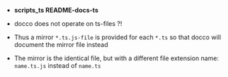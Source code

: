 * __scripts_ts README-docs-ts__

* docco does not operate on ts-files ?!

* Thus a mirror ```*.ts.js-file``` is provided for each ```*.ts```
so that docco will document the mirror file instead 

* The mirror is the identical file, but with a different file extension name: ```name.ts.js``` instead of ```name.ts```



